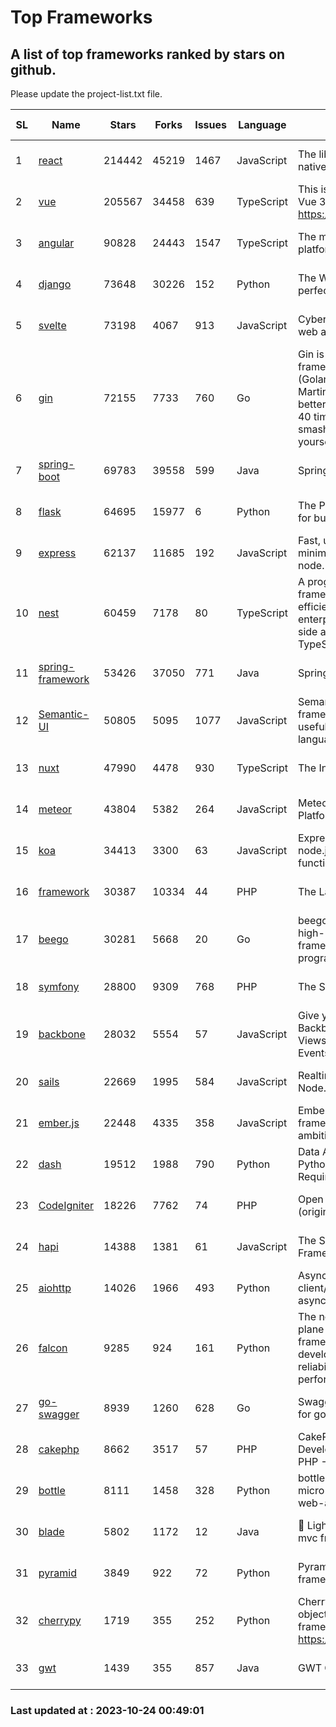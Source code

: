 # Top Frameworks
## A list of top frameworks ranked by stars on github.  
Please update the project-list.txt file.

| SL| Name  | Stars| Forks| Issues | Language | Description | Last Commit |
| --| ------| -----| ---- | ------ | -------- | ----------- | ----------- |
| 1 | [react](https://github.com/facebook/react) | 214442 | 45219 | 1467 | JavaScript | The library for web and native user interfaces. | 2023-10-23 21:52:15 |
| 2 | [vue](https://github.com/vuejs/vue) | 205567 | 34458 | 639 | TypeScript | This is the repo for Vue 2. For Vue 3, go to https://github.com/vuejs/core | 2023-10-23 07:55:40 |
| 3 | [angular](https://github.com/angular/angular) | 90828 | 24443 | 1547 | TypeScript | The modern web developer’s platform | 2023-10-23 20:46:28 |
| 4 | [django](https://github.com/django/django) | 73648 | 30226 | 152 | Python | The Web framework for perfectionists with deadlines. | 2023-10-23 16:44:23 |
| 5 | [svelte](https://github.com/sveltejs/svelte) | 73198 | 4067 | 913 | JavaScript | Cybernetically enhanced web apps | 2023-10-23 20:19:06 |
| 6 | [gin](https://github.com/gin-gonic/gin) | 72155 | 7733 | 760 | Go | Gin is a HTTP web framework written in Go (Golang). It features a Martini-like API with much better performance -- up to 40 times faster. If you need smashing performance, get yourself some Gin. | 2023-09-27 07:17:11 |
| 7 | [spring-boot](https://github.com/spring-projects/spring-boot) | 69783 | 39558 | 599 | Java | Spring Boot | 2023-10-23 17:07:38 |
| 8 | [flask](https://github.com/pallets/flask) | 64695 | 15977 | 6 | Python | The Python micro framework for building web applications. | 2023-10-20 16:50:00 |
| 9 | [express](https://github.com/expressjs/express) | 62137 | 11685 | 192 | JavaScript | Fast, unopinionated, minimalist web framework for node. | 2023-06-04 15:47:20 |
| 10 | [nest](https://github.com/nestjs/nest) | 60459 | 7178 | 80 | TypeScript | A progressive Node.js framework for building efficient, scalable, and enterprise-grade server-side applications with TypeScript/JavaScript 🚀 | 2023-10-23 12:26:14 |
| 11 | [spring-framework](https://github.com/spring-projects/spring-framework) | 53426 | 37050 | 771 | Java | Spring Framework | 2023-10-23 15:36:06 |
| 12 | [Semantic-UI](https://github.com/Semantic-Org/Semantic-UI) | 50805 | 5095 | 1077 | JavaScript | Semantic is a UI component framework based around useful principles from natural language. | 2023-01-11 17:05:32 |
| 13 | [nuxt](https://github.com/nuxt/nuxt) | 47990 | 4478 | 930 | TypeScript | The Intuitive Vue Framework. | 2023-10-24 00:26:35 |
| 14 | [meteor](https://github.com/meteor/meteor) | 43804 | 5382 | 264 | JavaScript | Meteor, the JavaScript App Platform | 2023-10-20 20:30:55 |
| 15 | [koa](https://github.com/koajs/koa) | 34413 | 3300 | 63 | JavaScript | Expressive middleware for node.js using ES2017 async functions | 2023-05-17 07:50:49 |
| 16 | [framework](https://github.com/laravel/framework) | 30387 | 10334 | 44 | PHP | The Laravel Framework. | 2023-10-20 14:01:55 |
| 17 | [beego](https://github.com/beego/beego) | 30281 | 5668 | 20 | Go | beego is an open-source, high-performance web framework for the Go programming language. | 2023-10-10 13:48:43 |
| 18 | [symfony](https://github.com/symfony/symfony) | 28800 | 9309 | 768 | PHP | The Symfony PHP framework | 2023-10-22 15:11:17 |
| 19 | [backbone](https://github.com/jashkenas/backbone) | 28032 | 5554 | 57 | JavaScript | Give your JS App some Backbone with Models, Views, Collections, and Events | 2023-08-10 22:05:08 |
| 20 | [sails](https://github.com/balderdashy/sails) | 22669 | 1995 | 584 | JavaScript | Realtime MVC Framework for Node.js | 2023-09-01 21:26:40 |
| 21 | [ember.js](https://github.com/emberjs/ember.js) | 22448 | 4335 | 358 | JavaScript | Ember.js - A JavaScript framework for creating ambitious web applications | 2023-10-18 21:16:08 |
| 22 | [dash](https://github.com/plotly/dash) | 19512 | 1988 | 790 | Python | Data Apps & Dashboards for Python. No JavaScript Required. | 2023-10-11 14:14:05 |
| 23 | [CodeIgniter](https://github.com/bcit-ci/CodeIgniter) | 18226 | 7762 | 74 | PHP | Open Source PHP Framework (originally from EllisLab) | 2023-04-07 17:57:13 |
| 24 | [hapi](https://github.com/hapijs/hapi) | 14388 | 1381 | 61 | JavaScript | The Simple, Secure Framework Developers Trust | 2023-09-18 11:40:11 |
| 25 | [aiohttp](https://github.com/aio-libs/aiohttp) | 14026 | 1966 | 493 | Python | Asynchronous HTTP client/server framework for asyncio and Python | 2023-10-23 19:39:03 |
| 26 | [falcon](https://github.com/falconry/falcon) | 9285 | 924 | 161 | Python | The no-magic web data plane API and microservices framework for Python developers, with a focus on reliability, correctness, and performance at scale. | 2023-10-14 18:06:15 |
| 27 | [go-swagger](https://github.com/go-swagger/go-swagger) | 8939 | 1260 | 628 | Go | Swagger 2.0 implementation for go | 2023-08-21 22:25:45 |
| 28 | [cakephp](https://github.com/cakephp/cakephp) | 8662 | 3517 | 57 | PHP | CakePHP: The Rapid Development Framework for PHP - Official Repository | 2023-10-23 00:16:25 |
| 29 | [bottle](https://github.com/bottlepy/bottle) | 8111 | 1458 | 328 | Python | bottle.py is a fast and simple micro-framework for python web-applications. | 2022-09-05 15:24:52 |
| 30 | [blade](https://github.com/lets-blade/blade) | 5802 | 1172 | 12 | Java | :rocket: Lightning fast and elegant mvc framework for Java8 | 2023-06-16 05:18:49 |
| 31 | [pyramid](https://github.com/Pylons/pyramid) | 3849 | 922 | 72 | Python | Pyramid - A Python web framework | 2023-09-14 21:55:43 |
| 32 | [cherrypy](https://github.com/cherrypy/cherrypy) | 1719 | 355 | 252 | Python | CherryPy is a pythonic, object-oriented HTTP framework.      https://cherrypy.dev | 2023-08-04 13:52:17 |
| 33 | [gwt](https://github.com/gwtproject/gwt) | 1439 | 355 | 857 | Java | GWT Open Source Project | 2023-10-20 14:03:48 |

### Last updated at : 2023-10-24 00:49:01
